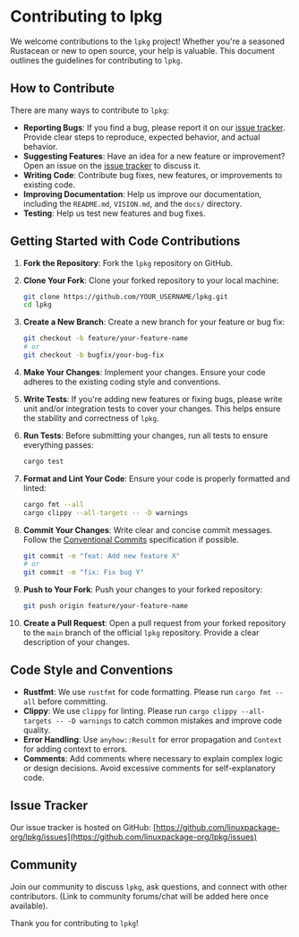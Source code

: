 # Contributing to lpkg

We welcome contributions to the `lpkg` project! Whether you're a seasoned Rustacean or new to open source, your help is valuable. This document outlines the guidelines for contributing to `lpkg`.

## How to Contribute

There are many ways to contribute to `lpkg`:

*   **Reporting Bugs**: If you find a bug, please report it on our [issue tracker](https://github.com/linuxpackage-org/lpkg/issues). Provide clear steps to reproduce, expected behavior, and actual behavior.
*   **Suggesting Features**: Have an idea for a new feature or improvement? Open an issue on the [issue tracker](https://github.com/linuxpackage-org/lpkg/issues) to discuss it.
*   **Writing Code**: Contribute bug fixes, new features, or improvements to existing code.
*   **Improving Documentation**: Help us improve our documentation, including the `README.md`, `VISION.md`, and the `docs/` directory.
*   **Testing**: Help us test new features and bug fixes.

## Getting Started with Code Contributions

1.  **Fork the Repository**: Fork the `lpkg` repository on GitHub.
2.  **Clone Your Fork**: Clone your forked repository to your local machine:

    ```bash
    git clone https://github.com/YOUR_USERNAME/lpkg.git
    cd lpkg
    ```

3.  **Create a New Branch**: Create a new branch for your feature or bug fix:

    ```bash
    git checkout -b feature/your-feature-name
    # or
    git checkout -b bugfix/your-bug-fix
    ```

4.  **Make Your Changes**: Implement your changes. Ensure your code adheres to the existing coding style and conventions.

5.  **Write Tests**: If you're adding new features or fixing bugs, please write unit and/or integration tests to cover your changes. This helps ensure the stability and correctness of `lpkg`.

6.  **Run Tests**: Before submitting your changes, run all tests to ensure everything passes:

    ```bash
    cargo test
    ```

7.  **Format and Lint Your Code**: Ensure your code is properly formatted and linted:

    ```bash
    cargo fmt --all
    cargo clippy --all-targets -- -D warnings
    ```

8.  **Commit Your Changes**: Write clear and concise commit messages. Follow the [Conventional Commits](https://www.conventionalcommits.org/en/v1.0.0/) specification if possible.

    ```bash
    git commit -m "feat: Add new feature X"
    # or
    git commit -m "fix: Fix bug Y"
    ```

9.  **Push to Your Fork**: Push your changes to your forked repository:

    ```bash
    git push origin feature/your-feature-name
    ```

10. **Create a Pull Request**: Open a pull request from your forked repository to the `main` branch of the official `lpkg` repository. Provide a clear description of your changes.

## Code Style and Conventions

*   **Rustfmt**: We use `rustfmt` for code formatting. Please run `cargo fmt --all` before committing.
*   **Clippy**: We use `clippy` for linting. Please run `cargo clippy --all-targets -- -D warnings` to catch common mistakes and improve code quality.
*   **Error Handling**: Use `anyhow::Result` for error propagation and `Context` for adding context to errors.
*   **Comments**: Add comments where necessary to explain complex logic or design decisions. Avoid excessive comments for self-explanatory code.

## Issue Tracker

Our issue tracker is hosted on GitHub: [https://github.com/linuxpackage-org/lpkg/issues](https://github.com/linuxpackage-org/lpkg/issues)

## Community

Join our community to discuss `lpkg`, ask questions, and connect with other contributors. (Link to community forums/chat will be added here once available).

Thank you for contributing to `lpkg`!